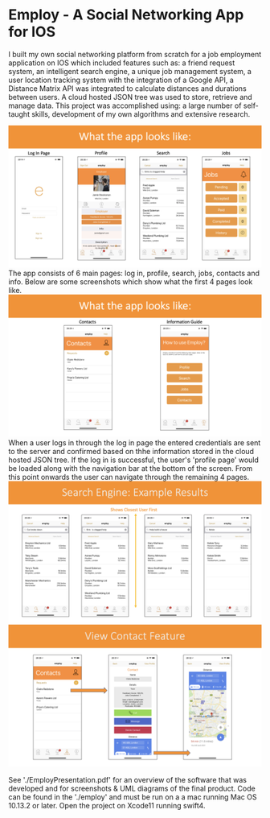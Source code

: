 # Employ - A Social Networking App for IOS 

I built my own social networking platform from scratch for a job employment application on IOS which included features such as: a friend request system, an intelligent search engine, a unique job management system, a user location tracking system with the integration of a Google API, a Distance Matrix API was integrated to calculate distances and durations between users. A cloud hosted JSON tree was used to store, retrieve and manage data. This project was accomplished using: a large number of self-taught skills, development of my own algorithms and extensive research.

![alt text](https://github.com/HarrishanSK/SocialNetworkingAppForIOS/blob/master/images/image1.png)
The app consists of 6 main pages: log in, profile, search, jobs, contacts and info.
Below are some screenshots which show what the first 4 pages look like.
![alt text](https://github.com/HarrishanSK/SocialNetworkingAppForIOS/blob/master/images/image2.png)
When a user logs in through the log in page the entered credentials are sent to the server and confirmed based on thhe information stored in the cloud hosted JSON tree. If the log in is successful, the user's 'profile page' would be loaded along with the navigation bar at the bottom of the screen. From this point onwards the user can navigate through the remaining 4 pages.
![alt text](https://github.com/HarrishanSK/SocialNetworkingAppForIOS/blob/master/images/image3.png)
![alt text](https://github.com/HarrishanSK/SocialNetworkingAppForIOS/blob/master/images/image4.png)

See './EmployPresentation.pdf' for an overview of the software that was developed and for screenshots & UML diagrams of the final product.
Code can be found in the './employ' and must be run on a a mac running Mac OS 10.13.2 or later.
Open the project on Xcode11 running swift4.
